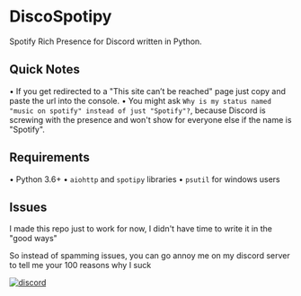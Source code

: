 # DiscoSpotipy
Spotify Rich Presence for Discord written in Python.

## Quick Notes
• If you get redirected to a "This site can’t be reached" page just copy and paste the url into the console.
• You might ask `Why is my status named "music on spotify" instead of just "Spotify"?`, because Discord is screwing with the presence and won't show for everyone else if the name is "Spotify".

## Requirements
• Python 3.6+
• `aiohttp` and `spotipy` libraries
• `psutil` for windows users

## Issues
I made this repo just to work for now, I didn't have time to write it in the "good ways"

So instead of spamming issues, you can go annoy me on my discord server to tell me your 100 reasons why I suck

[![discord](https://discordapp.com/api/v7/guilds/119860281919668226/embed.png?style=banner2)](https://discord.gg/u5F8y9W)
